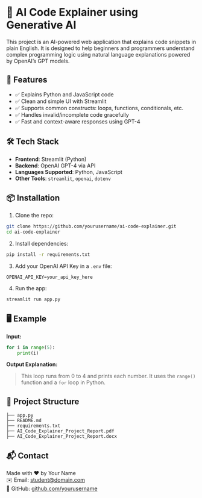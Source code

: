 # 🧠 AI Code Explainer using Generative AI

This project is an AI-powered web application that explains code snippets in plain English. It is designed to help beginners and programmers understand complex programming logic using natural language explanations powered by OpenAI’s GPT models.

## 🚀 Features
- ✅ Explains Python and JavaScript code
- ✅ Clean and simple UI with Streamlit
- ✅ Supports common constructs: loops, functions, conditionals, etc.
- ✅ Handles invalid/incomplete code gracefully
- ✅ Fast and context-aware responses using GPT-4

## 🛠️ Tech Stack
- **Frontend**: Streamlit (Python)
- **Backend**: OpenAI GPT-4 via API
- **Languages Supported**: Python, JavaScript
- **Other Tools**: `streamlit`, `openai`, `dotenv`

## 📦 Installation

1. Clone the repo:

```bash
git clone https://github.com/yourusername/ai-code-explainer.git
cd ai-code-explainer
```

2. Install dependencies:

```bash
pip install -r requirements.txt
```

3. Add your OpenAI API Key in a `.env` file:

```env
OPENAI_API_KEY=your_api_key_here
```

4. Run the app:

```bash
streamlit run app.py
```

## 🖥️ Example

**Input:**
```python
for i in range(5):
    print(i)
```

**Output Explanation:**
> This loop runs from 0 to 4 and prints each number. It uses the `range()` function and a `for` loop in Python.

## 📁 Project Structure

```
├── app.py
├── README.md
├── requirements.txt
├── AI_Code_Explainer_Project_Report.pdf
├── AI_Code_Explainer_Project_Report.docx
```

## 📬 Contact

Made with ❤️ by Your Name  
✉️ Email: student@domain.com  
🔗 GitHub: [github.com/yourusername](https://github.com/yourusername/ai-code-explainer)
